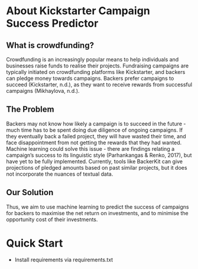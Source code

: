 # About Kickstarter Campaign Success Predictor 

## What is crowdfunding? 
Crowdfunding is an increasingly popular means to help individuals and businesses raise funds to realise their projects. Fundraising campaigns are typically initiated on crowdfunding platforms like Kickstarter, and backers can pledge money towards campaigns. Backers prefer campaigns to succeed (Kickstarter, n.d.), as they want to receive rewards from successful campaigns (Mikhaylova, n.d.). 


## The Problem 
Backers may not know how likely a campaign is to succeed in the future - much time has to be spent doing due diligence of ongoing campaigns. If they eventually back a failed project, they will have wasted their time, and face disappointment from not getting the rewards that they had wanted. Machine learning could solve this issue - there are findings relating a campaign’s success to its linguistic style (Parhankangas & Renko, 2017), but have yet to be fully implemented. Currently, tools like BackerKit can give projections of pledged amounts based on past similar projects, but it does not incorporate the nuances of textual data. 

## Our Solution 
Thus, we aim to use machine learning to predict the success of campaigns for backers to maximise the net return on investments, and to minimise the opportunity cost of their investments.

# Quick Start 
- Install requirements via requirements.txt
